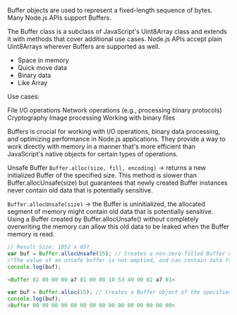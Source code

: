 Buffer objects are used to represent a fixed-length sequence of bytes. Many Node.js APIs support Buffers.

The Buffer class is a subclass of JavaScript's Uint8Array class and extends it with methods that cover additional use cases. Node.js APIs accept plain Uint8Arrays wherever Buffers are supported as well.


* Space in memory
* Quick move data
* Binary data
* Like Array



Use cases:

File I/O operations
Network operations (e.g., processing binary protocols)
Cryptography
Image processing
Working with binary files

Buffers is crucial for working with I/O operations, binary data processing, and optimizing performance in Node.js applications. They provide a way to work directly with memory in a manner that's more efficient than JavaScript's native objects for certain types of operations.


Unsafe Buffer
`Buffer.alloc(size, fill, encoding)` -> returns a new initialized Buffer of the specified size. This method is slower than Buffer.allocUnsafe(size) but guarantees that newly created Buffer instances never contain old data that is potentially sensitive.

`Buffer.allocUnsafe(size)` -> the Buffer is uninitialized, the allocated segment of memory might contain old data that is potentially sensitive. Using a Buffer created by Buffer.allocUnsafe() without completely overwriting the memory can allow this old data to be leaked when the Buffer memory is read.


```js
// Result Size: 1052 x 857
var buf = Buffer.allocUnsafe(15); // Creates a non-zero-filled Buffer of the specified length
/*The value of an unsafe buffer is not emptied, and can contain data from older buffers*/
console.log(buf);

<Buffer 02 00 00 00 a7 01 00 00 10 53 49 90 02 a7 01>
```

```js
var buf = Buffer.alloc(15); // Creates a Buffer object of the specified length
console.log(buf);
<Buffer 00 00 00 00 00 00 00 00 00 00 00 00 00 00 00>
```